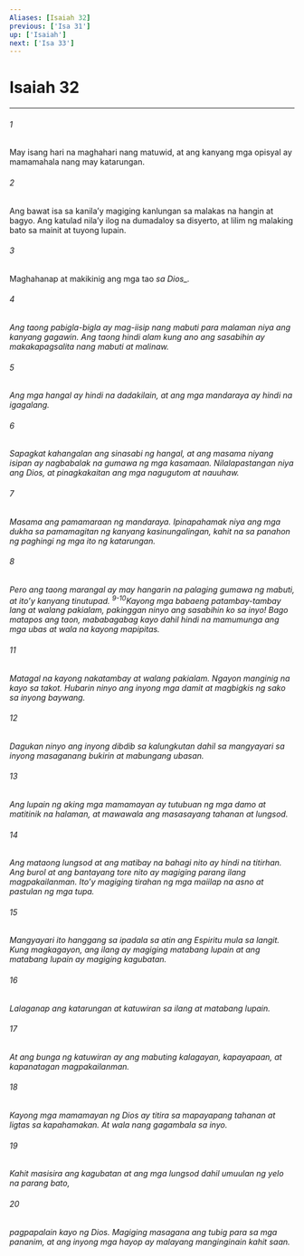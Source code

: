 ```yaml
---
Aliases: [Isaiah 32]
previous: ['Isa 31']
up: ['Isaiah']
next: ['Isa 33']
---
```

# Isaiah 32

***






















###### 1 










May isang hari na maghahari nang matuwid, at ang kanyang mga opisyal ay mamamahala nang may katarungan. 





















###### 2 










Ang bawat isa sa kanilaʼy magiging kanlungan sa malakas na hangin at bagyo. Ang katulad nilaʼy ilog na dumadaloy sa disyerto, at lilim ng malaking bato sa mainit at tuyong lupain. 





















###### 3 










Maghahanap at makikinig ang mga tao <i class="trans-change">sa Dios_. 





















###### 4 










Ang taong pabigla-bigla ay mag-iisip nang mabuti para malaman niya ang kanyang gagawin. Ang taong hindi alam kung ano ang sasabihin ay makakapagsalita nang mabuti at malinaw. 





















###### 5 










Ang mga hangal ay hindi na dadakilain, at ang mga mandaraya ay hindi na igagalang. 





















###### 6 










Sapagkat kahangalan ang sinasabi ng hangal, at ang masama niyang isipan ay nagbabalak na gumawa ng mga kasamaan. Nilalapastangan niya ang Dios, at pinagkakaitan ang mga nagugutom at nauuhaw. 





















###### 7 










Masama ang pamamaraan ng mandaraya. Ipinapahamak niya ang mga dukha sa pamamagitan ng kanyang kasinungalingan, kahit na sa panahon ng paghingi ng mga ito ng katarungan. 





















###### 8 










Pero ang taong marangal ay may hangarin na palaging gumawa ng mabuti, at itoʼy kanyang tinutupad. <sup class="versenum">9-10</sup>Kayong mga babaeng patambay-tambay lang at walang pakialam, pakinggan ninyo ang sasabihin ko sa inyo! Bago matapos ang taon, mababagabag kayo dahil hindi na mamumunga ang mga ubas at wala na kayong mapipitas. 





















###### 11 










Matagal na kayong nakatambay at walang pakialam. Ngayon manginig na kayo sa takot. Hubarin ninyo ang inyong mga damit at magbigkis ng sako sa inyong baywang. 





















###### 12 










Dagukan ninyo ang inyong dibdib sa kalungkutan dahil sa mangyayari sa inyong masaganang bukirin at mabungang ubasan. 





















###### 13 










Ang lupain ng aking mga mamamayan ay tutubuan ng mga damo at matitinik na halaman, at mawawala ang masasayang tahanan at lungsod. 





















###### 14 










Ang mataong lungsod at ang matibay na bahagi nito ay hindi na titirhan. Ang burol at ang bantayang tore nito ay magiging parang ilang magpakailanman. Itoʼy magiging tirahan ng mga maiilap na asno at pastulan ng mga tupa. 





















###### 15 










Mangyayari ito hanggang sa ipadala sa atin ang Espiritu mula sa langit. Kung magkagayon, ang ilang ay magiging matabang lupain at ang matabang lupain ay magiging kagubatan. 





















###### 16 










Lalaganap ang katarungan at katuwiran sa ilang at matabang lupain. 





















###### 17 










At ang bunga ng katuwiran ay ang mabuting kalagayan, kapayapaan, at kapanatagan magpakailanman. 





















###### 18 










Kayong mga mamamayan ng Dios ay titira sa mapayapang tahanan at ligtas sa kapahamakan. At wala nang gagambala sa inyo. 





















###### 19 










Kahit masisira ang kagubatan at ang mga lungsod dahil umuulan ng yelo na parang bato, 





















###### 20 










pagpapalain kayo ng Dios. Magiging masagana ang tubig para sa mga pananim, at ang inyong mga hayop ay malayang manginginain kahit saan.
